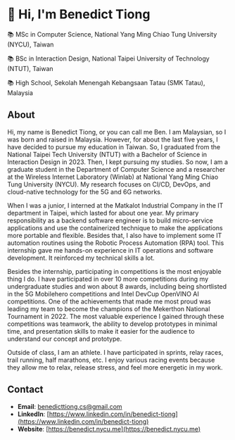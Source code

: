 # 👋 Hi, I'm Benedict Tiong

📚 MSc in Computer Science, National Yang Ming Chiao Tung University (NYCU), Taiwan

📚 BSc in Interaction Design, National Taipei University of Technology (NTUT), Taiwan

📚 High School, Sekolah Menengah Kebangsaan Tatau (SMK Tatau), Malaysia

## About
Hi, my name is Benedict Tiong, or you can call me Ben. I am Malaysian, so I was born and raised in Malaysia. However, for about the last five years, I have decided to pursue my education in Taiwan. So, I graduated from the National Taipei Tech University (NTUT) with a Bachelor of Science in Interaction Design in 2023. Then, I kept pursuing my studies. So now, I am a graduate student in the Department of Computer Science and a researcher at the Wireless Internet Laboratory (Winlab) at National Yang Ming Chiao Tung University (NYCU). My research focuses on CI/CD, DevOps, and cloud-native technology for the 5G and 6G networks. 

When I was a junior, I interned at the Matkalot Industrial Company in the IT department in Taipei, which lasted for about one year. My primary responsibility as a backend software engineer is to build micro-service applications and use the containerized technique to make the applications more portable and flexible. Besides that, I also have to implement some IT automation routines using the Robotic Process Automation (RPA) tool. This internship gave me hands-on experience in IT operations and software development. It reinforced my technical skills a lot.

Besides the internship, participating in competitions is the most enjoyable thing I do. I have participated in over 10 more competitions during my undergraduate studies and won about 8 awards, including being shortlisted in the 5G Mobilehero competitions and Intel DevCup OpenVINO AI competitions. One of the achievements that made me most proud was leading my team to become the champions of the Mekerthon National Tournament in 2022. The most valuable experience I gained through these competitions was teamwork, the ability to develop prototypes in minimal time, and presentation skills to make it easier for the audience to understand our concept and prototype. 

Outside of class, I am an athlete. I have participated in sprints, relay races, trail running, half marathons, etc. I enjoy various racing events because they allow me to relax, release stress, and feel more energetic in my work.

## Contact
- **Email**: [benedicttiong.cs@gmail.com](mailto:benedicttiong.cs@gmail.com)
- **LinkedIn**: [https://www.linkedin.com/in/benedict-tiong](https://www.linkedin.com/in/benedict-tiong)
- **Website**: [https://benedict.nycu.me](https://benedict.nycu.me)

